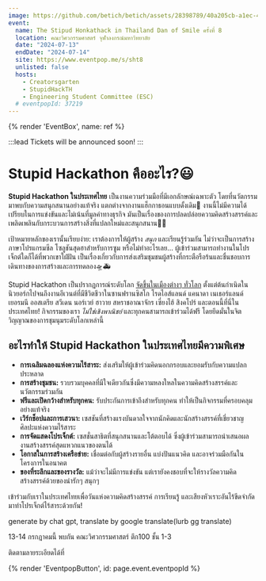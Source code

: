```yaml
---
image: https://github.com/betich/betich/assets/28398789/40a205cb-a1ec-46e1-99ae-8facc319db56
event:
  name: The Stipud Honkathack in Thailand Dan of Smile ครั้งที่ 8
  location: คณะวิศวกรรมศาสตร์ จุฬาลงกรณ์​มหาวิทยาลัย
  date: "2024-07-13"
  endDate: "2024-07-14"
  site: https://www.eventpop.me/s/sht8
  unlisted: false
  hosts:
    - Creatorsgarten
    - StupidHackTH
    - Engineering Student Committee (ESC)
  # eventpopId: 37219
---
```


{% render 'EventBox', name: ref %}

:::lead
Tickets will be announced soon!
:::

# Stupid Hackathon คืออะไร?😃



**Stupid Hackathon ในประเทศไทย** เป็นงานความร่วมมือที่มีเอกลักษณ์เฉพาะตัว โดยที่นวัตกรรมมาพบกับความสนุกสนานอย่างแท้จริง แตกต่างจากงานแฮ็กกาธอนแบบดั้งเดิม🫨 งานนี้ไม่มีความได้เปรียบในการแข่งขันและไม่เน้นที่มูลค่าทางธุรกิจ มันเป็นเรื่องของการปลดปล่อยความคิดสร้างสรรค์และเพลิดเพลินกับกระบวนการสร้างสิ่งที่แปลกใหม่และสนุกสนาน🎇🌠

เป้าหมายหลักของเรานั้นเรียบง่าย: เราต้องการให้ผู้สร้าง *สนุก* และเรียนรู้ร่วมกัน ไม่ว่าจะเป็นการสร้างภาษาโปรแกรมซีล โซลูชันสุดฮาสำหรับการซูม หรือไม่ทำอะไรเลย... ผู้เข้าร่วมสามารถทำงานในโปรเจ็กต์ใดก็ได้ที่พวกเขาใฝ่ฝัน เป็นเรื่องเกี่ยวกับการส่งเสริมชุมชนผู้สร้างที่กระตือรือร้นและชื่นชอบการเดินทางของการสร้างและการทดลอง🛸🚑

Stupid Hackathon เป็นปรากฏการณ์ระดับโลก [จัดขึ้นในเมืองต่างๆ ทั่วโลก](https://gist.github.com/cheeaun/c3fe6cbb11aef1e146a3474dccf63b87) ตั้งแต่ต้นกำเนิดในนิวยอร์กไปจนถึงงานอีเวนต์ที่มีชีวิตชีวาในซานฟรานซิสโก โรดไอส์แลนด์ แคนาดา เนเธอร์แลนด์ เยอรมนี ออสเตรีย สวีเดน นอร์เวย์ ฮาวาย สหราชอาณาจักร เซี่ยงไฮ้ สิงคโปร์ และตอนนี้ที่นี่ในประเทศไทย! กิจกรรมของเรา *ไม่ใช่เชิงพาณิชย์* และทุกคนสามารถเข้าร่วมได้ฟรี โดยยึดมั่นในจิตวิญญาณของการชุมนุมระดับโลกเหล่านี้
 


## อะไรทำให้ Stupid Hackathon ในประเทศไทยมีความพิเศษ

- **การเฉลิมฉลองแห่งความไร้สาระ:** ส่งเสริมให้ผู้เข้าร่วมคิดนอกกรอบและยอมรับกับความแปลกประหลาด
- **การสร้างชุมชน:** รวบรวมบุคคลที่มีใจเดียวกันซึ่งมีความหลงใหลในความคิดสร้างสรรค์และนวัตกรรมร่วมกัน
- **ฟรีและเปิดกว้างสำหรับทุกคน:** รับประกันการเข้าถึงสำหรับทุกคน ทำให้เป็นกิจกรรมที่ครอบคลุมอย่างแท้จริง
- **เวิร์กช็อปและการเสวนา:** เซสชันที่สร้างแรงบันดาลใจจากนักคิดและนักสร้างสรรค์ที่เชี่ยวชาญศิลปะแห่งความไร้สาระ
- **การจัดแสดงโปรเจ็กต์:** เซสชั่นสาธิตที่สนุกสนานและโต้ตอบได้ ซึ่งผู้เข้าร่วมสามารถนำเสนอผลงานสร้างสรรค์สุดแหวกแนวของตนได้
- **โอกาสในการสร้างเครือข่าย:** เชื่อมต่อกับผู้สร้างรายอื่น แบ่งปันแนวคิด และอาจร่วมมือกันในโครงการในอนาคต
- **ของที่ระลึกและของรางวัล:** แม้ว่าจะไม่มีการแข่งขัน แต่เรายังคงชอบที่จะให้รางวัลความคิดสร้างสรรค์ด้วยของน่ารักๆ สนุกๆ

เข้าร่วมกับเราในประเทศไทยเพื่อวันแห่งความคิดสร้างสรรค์ การเรียนรู้ และเสียงหัวเราะอันไร้ขีดจำกัด มาทำโปรเจ็กต์ไร้สาระด้วยกัน!
 

generate by chat gpt, translate by google translate(lurb  gg translate)

13-14 กรกฎาคมนี้ พบกัน คณะวิศวกรรมศาสตร์ ตึก100 ชั้น 1-3

ติดตามลายระเอียดได้ที่ 


{% render 'EventpopButton', id: page.event.eventpopId %}
